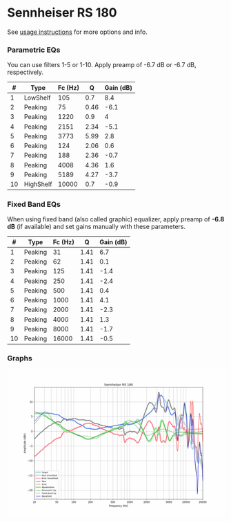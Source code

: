 # Sennheiser RS 180
See [usage instructions](https://github.com/jaakkopasanen/AutoEq#usage) for more options and info.

### Parametric EQs
You can use filters 1-5 or 1-10. Apply preamp of -6.7 dB or -6.7 dB, respectively.

|   # | Type      |   Fc (Hz) |    Q |   Gain (dB) |
|-----|-----------|-----------|------|-------------|
|   1 | LowShelf  |       105 | 0.7  |         8.4 |
|   2 | Peaking   |        75 | 0.46 |        -6.1 |
|   3 | Peaking   |      1220 | 0.9  |         4   |
|   4 | Peaking   |      2151 | 2.34 |        -5.1 |
|   5 | Peaking   |      3773 | 5.99 |         2.8 |
|   6 | Peaking   |       124 | 2.06 |         0.6 |
|   7 | Peaking   |       188 | 2.36 |        -0.7 |
|   8 | Peaking   |      4008 | 4.36 |         1.6 |
|   9 | Peaking   |      5189 | 4.27 |        -3.7 |
|  10 | HighShelf |     10000 | 0.7  |        -0.9 |

### Fixed Band EQs
When using fixed band (also called graphic) equalizer, apply preamp of **-6.8 dB** (if available) and set gains manually with these parameters.

|   # | Type    |   Fc (Hz) |    Q |   Gain (dB) |
|-----|---------|-----------|------|-------------|
|   1 | Peaking |        31 | 1.41 |         6.7 |
|   2 | Peaking |        62 | 1.41 |         0.1 |
|   3 | Peaking |       125 | 1.41 |        -1.4 |
|   4 | Peaking |       250 | 1.41 |        -2.4 |
|   5 | Peaking |       500 | 1.41 |         0.4 |
|   6 | Peaking |      1000 | 1.41 |         4.1 |
|   7 | Peaking |      2000 | 1.41 |        -2.3 |
|   8 | Peaking |      4000 | 1.41 |         1.3 |
|   9 | Peaking |      8000 | 1.41 |        -1.7 |
|  10 | Peaking |     16000 | 1.41 |        -0.5 |

### Graphs
![](./Sennheiser%20RS%20180.png)
